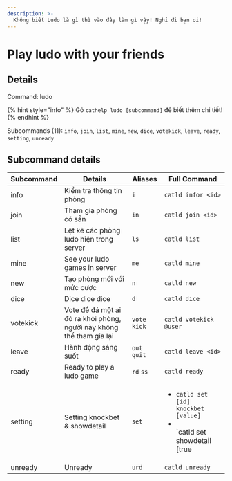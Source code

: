 ```yaml
---
description: >-
  Không biết Ludo là gì thì vào đây làm gì vậy! Nghỉ đi bạn oi!
---
```


# Play ludo with your friends

## Details

Command: ludo

{% hint style="info" %}
Gõ `cathelp ludo [subcommand]` để biết thêm chi tiết!
{% endhint %}

Subcommands (11): `info`, `join`, `list`, `mine`, `new`, `dice`, `votekick`, `leave`, `ready`, `setting`, `unready`

## Subcommand details

| Subcommand | Details                                                          | Aliases       | Full Command                                                                                                                      |
| ---------- | ---------------------------------------------------------------- | ------------- | --------------------------------------------------------------------------------------------------------------------------------- |
| info       | Kiểm tra thông tin phòng                                         | `i`           | `catld infor <id>`                                                                                                                |
| join       | Tham gia phòng có sẵn                                            | `in`          | `catld join <id>`                                                                                                                 |
| list       | Lệt kê các phòng ludo hiện trong server                          | `ls`          | `catld list`                                                                                                                      |
| mine       | See your ludo games in server                                    | `me`          | `catld mine`                                                                                                                      |
| new        | Tạo phòng mới với mức cược                                       | `n`           | `catld new`                                                                                                                       |
| dice       | Dice dice dice                                                   | `d`           | `catld dice`                                                                                                                      |
| votekick   | Vote để đá một ai đó ra khỏi phòng, người này không thể tham gia lại | `vote` `kick` | `catld votekick @user`                                                                                                            |
| leave      | Hành động sáng suốt                                              | `out` `quit`  | `catld leave <id>`                                                                                                                |
| ready      | Ready to play a ludo game                                        | `rd` `ss`     | `catld ready`                                                                                                                     |
| setting    | Setting knockbet & showdetail                                    | `set`         | <ul><li>`catld set [id] knockbet [value]`<li></li>`catld set <id> showdetail [true|false]`</li></ul> |
| unready    | Unready                                                          | `urd`         | `catld unready`                                                                                                                   |

